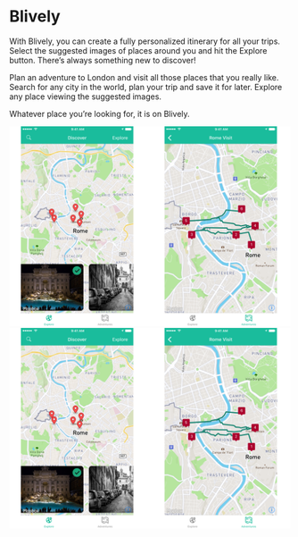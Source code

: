 # Blively

With Blively, you can create a fully personalized itinerary for all your trips. 
Select the suggested images of places around you and hit the Explore button. 
There’s always something new to discover!

Plan an adventure to London and visit all those places that you really like.
Search for any city in the world, plan your trip and save it for later.
Explore any place viewing the suggested images.

Whatever place you’re looking for, it is on Blively.

![](images/ScreenshotA.png)
![](images/ScreenshotB.png)
